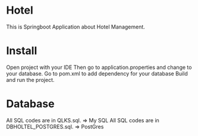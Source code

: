 # Hotel
This is Springboot Application about Hotel Management.
# Install
Open project with your IDE
Then go to application.properties and change to your database.
Go to pom.xml to add dependency for your database
Build and run the project.
# Database
All SQL codes are in QLKS.sql. => My SQL
All SQL codes are in DBHOLTEL_POSTGRES.sql. => PostGres

